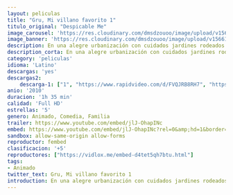 ```yaml
---
layout: peliculas
title: "Gru, Mi villano favorito 1"
titulo_original: "Despicable Me"
image_carousel: 'https://res.cloudinary.com/dmsdzouoo/image/upload/v1566169430/VILLANO1-min_h0s7hx.jpg'
image_banner: 'https://res.cloudinary.com/dmsdzouoo/image/upload/v1566169430/gru1-min_xpfkkl.jpg'
description: En una alegre urbanización con cuidados jardines rodeados por verjas de madera pintadas de blanco y llenos de rosales, sobresale una casa negra con el césped amarillento. Los vecinos ignoran que debajo de la vivienda hay un enorme escondite secreto. Allí está Gru, rodeado por un pequeño ejército de lacayos, planeando el mayor robo de toda la historia. ¡Va a hacerse con la luna!
description_corta: En una alegre urbanización con cuidados jardines rodeados por verjas de madera pintadas de blanco y llenos de rosales, sobresale una casa negra con el césped amarillento. Los vecinos ignoran que debajo de la vivienda hay un enorme escondite secreto. Allí está Gru, rodeado por..
category: 'peliculas'
idioma: 'Latino'
descargas: 'yes'
descargas2:
    descarga-1: ["1", "https://www.rapidvideo.com/d/FVQJRB8RH7", "https://www.google.com/s2/favicons?domain=www.rapidvideo.com","RapidVideo","https://res.cloudinary.com/imbriitneysam/image/upload/v1541473684/mexico.png", "Latino", "Full HD"]
anio: '2010'
duracion: '1h 35 min'
calidad: 'Full HD'
estrellas: '5'
genero: Animado, Comedia, Familia
trailer: https://www.youtube.com/embed/jlJ-OhapINc
embed: https://www.youtube.com/embed/jlJ-OhapINc?rel=0&amp;hd=1&border=0&wmode=opaque&enablejsapi=1&modestbranding=1&controls=1&showinfo=1
sandbox: allow-same-origin allow-forms
reproductor: fembed
clasificacion: '+5'
reproductores: ["https://vidlox.me/embed-d4tet5qh7btu.html"]
tags:
- Animado
twitter_text: Gru, Mi villano favorito 1
introduction: En una alegre urbanización con cuidados jardines rodeados por verjas de madera pintadas de blanco y llenos de rosales, sobresale una casa negra con el césped amarillento. Los vecinos ignoran que debajo de la vivienda hay un enorme escondite secreto. Allí está Gru, rodeado por..
---
```












